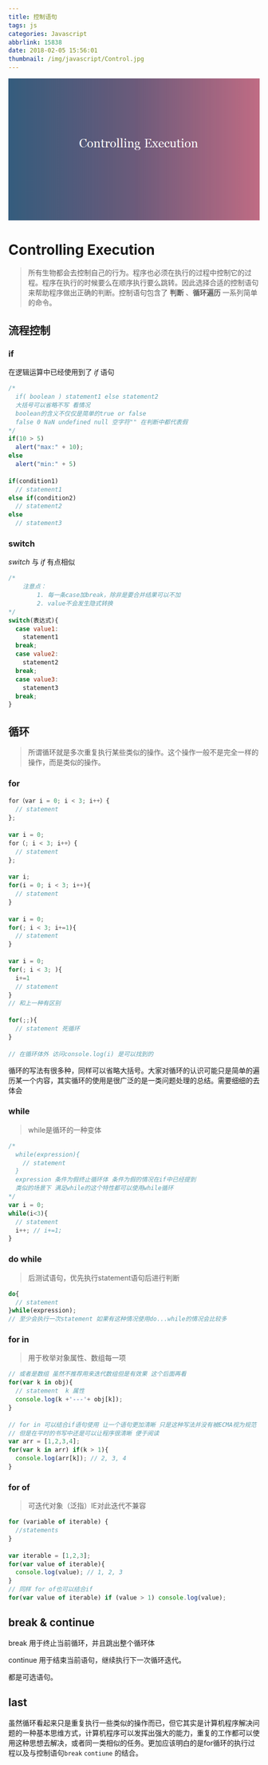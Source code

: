 ```yaml
---
title: 控制语句
tags: js
categories: Javascript
abbrlink: 15838
date: 2018-02-05 15:56:01
thumbnail: /img/javascript/Control.jpg
---
```


![control](/img/javascript/Control.jpg)

<!-- more -->

# Controlling Execution

> 所有生物都会去控制自己的行为。程序也必须在执行的过程中控制它的过程。程序在执行的时候要么在顺序执行要么跳转。因此选择合适的控制语句来帮助程序做出正确的判断。控制语句包含了 **判断** 、**循环遍历** 一系列简单的命令。



## 流程控制

### if 

 在逻辑运算中已经使用到了 *if* 语句

```js
/*
  if( boolean ) statement1 else statement2
  大括号可以省略不写 看情况
  boolean的含义不仅仅是简单的true or false 
  false 0 NaN undefined null 空字符"" 在判断中都代表假
*/
if(10 > 5)
  alert("max:" + 10);
else
  alert("min:" + 5)

if(condition1)
  // statement1
else if(condition2)
  // statement2
else
  // statement3
```



### switch

*switch* 与 *if* 有点相似

```js
/*
	注意点：
		1. 每一条case加break，除非是要合并结果可以不加
		2. value不会发生隐式转换
*/
switch(表达式){
  case value1:
   	statement1
  break;
  case value2:
   	statement2
  break;
  case value3:
   	statement3
  break; 
}
```



## 循环

> 所谓循环就是多次重复执行某些类似的操作。这个操作一般不是完全一样的操作，而是类似的操作。

### for

```js
for（var i = 0; i < 3; i++）{
  // statement
};

var i = 0;
for（; i < 3; i++）{
  // statement
};

var i;
for(i = 0; i < 3; i++){
  // statement
}

var i = 0;
for(; i < 3; i+=1){
  // statement
}

var i = 0;
for(; i < 3; ){
  i+=1
  // statement
}
// 和上一种有区别

for(;;){
  // statement 死循环
}

// 在循环体外 访问console.log(i) 是可以找到的
```

循环的写法有很多种，同样可以省略大括号。大家对循环的认识可能只是简单的遍历某一个内容，其实循环的使用是很广泛的是一类问题处理的总结。需要细细的去体会



### while

> while是循环的一种变体

```js
/*
  while(expression){
    // statement
  }
  expression 条件为假终止循环体 条件为假的情况在if中已经提到
  类似的场景下 满足while的这个特性都可以使用while循环
*/
var i = 0;
while(i<3){
  // statement
  i++; // i+=1;
}
```



### do while

> 后测试语句，优先执行statement语句后进行判断

```js
do{
  // statement
}while(expression);
// 至少会执行一次statement 如果有这种情况使用do...while的情况会比较多
```



### for in

> 用于枚举对象属性、数组每一项

```js
// 或者是数组 虽然不推荐用来迭代数组但是有效果 这个后面再看
for(var k in obj){
  // statement  k 属性
  console.log(k +'---'+ obj[k]);
}

// for in 可以结合if语句使用 让一个语句更加清晰 只是这种写法并没有被ECMA视为规范
// 但是在平时的书写中还是可以让程序很清晰 便于阅读
var arr = [1,2,3,4];
for(var k in arr) if(k > 1){
  console.log(arr[k]); // 2, 3, 4
}
```



### for of

> 可迭代对象（泛指）IE对此迭代不兼容

```js
for (variable of iterable) {
  //statements
}

var iterable = [1,2,3];
for(var value of iterable){
  console.log(value); // 1, 2, 3
}
// 同样 for of也可以结合if
for(var value of iterable) if (value > 1) console.log(value);
```



## break & continue

break 用于终止当前循环，并且跳出整个循环体

continue 用于结束当前语句，继续执行下一次循环迭代。

都是可选语句。



## last

虽然循环看起来只是重复执行一些类似的操作而已，但它其实是计算机程序解决问题的一种基本思维方式，计算机程序可以发挥出强大的能力，重复的工作都可以使用这种思想去解决，或者同一类相似的任务。更加应该明白的是for循环的执行过程以及与控制语句`break` `contiune` 的结合。


